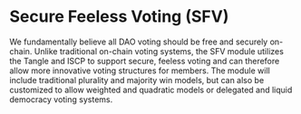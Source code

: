 # Secure Feeless Voting (SFV)

We fundamentally believe all DAO voting should be free and securely on-chain. Unlike traditional on-chain voting systems, the SFV module utilizes the Tangle and ISCP to support secure, feeless voting and can therefore allow more innovative voting structures for members. The module will include traditional plurality and majority win models, but can also be customized to allow weighted and quadratic models or delegated and liquid democracy voting systems.
